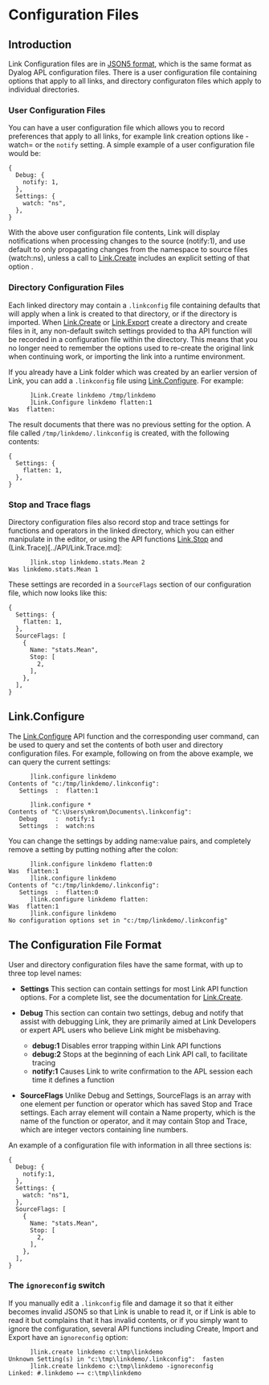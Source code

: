 # Configuration Files

## Introduction
Link Configuration files are in [JSON5 format](https://json5.org/), which is the same format as Dyalog APL configuration files. There is a user configuration file containing options that apply to all links, and directory configuraton files which apply to individual directories.

### User Configuration Files
You can have a user configuration file which allows you to record preferences that apply to all links, for example link creation options like -watch= or the `notify` setting. A simple example of a user configuration file would be:

```
{
  Debug: {
    notify: 1,
  },
  Settings: {
    watch: "ns",
  },
}
```
With the above user configuration file contents, Link will display notifications when processing changes to the source (notify:1), and use default to only propagating changes from the namespace to source files (watch:ns), unless a call to [Link.Create](..API/Link.Create.md) includes an explicit setting of that option .

### Directory Configuration Files
Each linked directory may contain a `.linkconfig` file containing defaults that will apply when a link is created to that directory, or if the directory is imported. When [Link.Create](..API/Link.Create.md) or [Link.Export](..API/Link.Export.md) create a directory and create files in it, any non-default switch settings provided to tha API function will be recorded in a configuration file within the directory. This means that you no longer need to remember the options used to re-create the original link when continuing work, or importing the link into a runtime environment.

If you already have a Link folder which was created by an earlier version of Link, you can add a `.linkconfig` file using [Link.Configure](..API/Link.Configure.md). For example:

```
      ]Link.Create linkdemo /tmp/linkdemo
      ]Link.Configure linkdemo flatten:1
Was  flatten: 
```
The result documents that there was no previous setting for the option. A file called `/tmp/linkdemo/.linkconfig` is created, with the following contents:

```
{
  Settings: {
    flatten: 1,
  },
}
```
### Stop and Trace flags

Directory configuration files also record stop and trace settings for functions and operators in the linked directory, which you can either manipulate in the editor, or using the API functions [Link.Stop](../API/Link.Stop.md) and (Link.Trace)[../API/Link.Trace.md]:

```
      ]link.stop linkdemo.stats.Mean 2
Was linkdemo.stats.Mean 1
```
These settings are recorded in a `SourceFlags` section of our configuration file, which now looks like this:

```
{
  Settings: {
    flatten: 1,
  },
  SourceFlags: [
    {
      Name: "stats.Mean",
      Stop: [
        2,        
      ],
    },    
  ],
}
```

## Link.Configure
The [Link.Configure](../API/Link.Configure.md) API function and the corresponding user command, can be used to query and set the contents of both user and directory configuration files. For example, following on from the above example, we can query the current settings:

```
      ]link.configure linkdemo
Contents of "c:/tmp/linkdemo/.linkconfig":
   Settings  :  flatten:1 

      ]link.configure *
Contents of "C:\Users\mkrom\Documents\.linkconfig":
   Debug     :  notify:1 
   Settings  :  watch:ns 
```

You can change the settings by adding name:value pairs, and completely remove a setting by putting nothing after the colon:

```
      ]link.configure linkdemo flatten:0
Was  flatten:1 
      ]link.configure linkdemo
Contents of "c:/tmp/linkdemo/.linkconfig":
   Settings  :  flatten:0
      ]link.configure linkdemo flatten:
Was  flatten:1 
      ]link.configure linkdemo
No configuration options set in "c:/tmp/linkdemo/.linkconfig"
```


## The Configuration File Format
User and directory configuration files have the same format, with up to three top level names:

* **Settings** This section can contain settings for most Link API function options. For a complete list, see the 
documentation for [Link.Create](../API/Link.Create.md).

* **Debug** This section can contain two settings, debug and notify that assist with debugging Link, they are primarily aimed at Link Developers or expert APL users who believe Link might be misbehaving.
    - **debug:1** Disables error trapping within Link API functions
    - **debug:2** Stops at the beginning of each Link API call, to facilitate tracing
    - **notify:1** Causes Link to write confirmation to the APL session each time it defines a function

* **SourceFlags** Unlike Debug and Settings, SourceFlags is an array with one element per function or operator which has saved Stop and Trace settings. Each array element will contain a Name property, which is the name of the function or operator, and it may contain Stop and Trace, which are integer vectors containing line numbers.

An example of a configuration file with information in all three sections is:

```
{
  Debug: {
    notify:1,
  },
  Settings: {
    watch: "ns"1,
  },
  SourceFlags: [
    {
      Name: "stats.Mean",
      Stop: [
        2,        
      ],
    },    
  ],
}
```

### The `ignoreconfig` switch
If you manually edit a `.linkconfig` file and damage it so that it either becomes invalid JSON5 so that Link is unable to read it, or if Link is able to read it but complains that it has invalid contents, or if you simply want to ignore the configuration, several API functions including Create, Import and Export have an `ignoreconfig` option:

```
      ]link.create linkdemo c:\tmp\linkdemo
Unknown Setting(s) in "c:\tmp\linkdemo/.linkconfig":  fasten 
      ]link.create linkdemo c:\tmp\linkdemo -ignoreconfig
Linked: #.linkdemo ←→ c:\tmp\linkdemo
```



